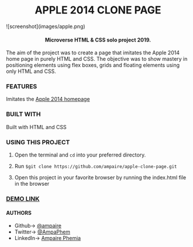 <h1 align="center"> APPLE 2014 CLONE PAGE</h1>
 ![screenshot](images/apple.png)
 <h4 align = 'center'> Microverse HTML &amp; CSS solo project 2019.</h4>

The aim of the project was to create a page that imitates the Apple 2014 home page in purely HTML and CSS.
The objective was to show mastery in positioning elements using flex boxes, grids and floating elements using only HTML and CSS.

### FEATURES
Imitates the [Apple 2014 homepage](http://archive.fo/UW4oR)


### BUILT WITH
Built with HTML and CSS

### USING THIS PROJECT
1. Open the terminal and ``cd`` into your preferred directory.

2. Run ``$git clone https://github.com/ampaire/apple-clone-page.git``

3. Open this project in your favorite browser by running the index.html file in the browser


### [DEMO LINK](https://raw.githack.com/ampaire/apple-clone-page/ft-development/index.html)

#### AUTHORS
- Github-> [@ampaire](https://github.com/ampaire)
- Twitter-> [@AmpaPhem](https://twitter.com/AmpaPhem)
- LinkedIn-> [Ampaire Phemia](https://www.linkedin.com/in/ampaire-phemia-b41619181)
